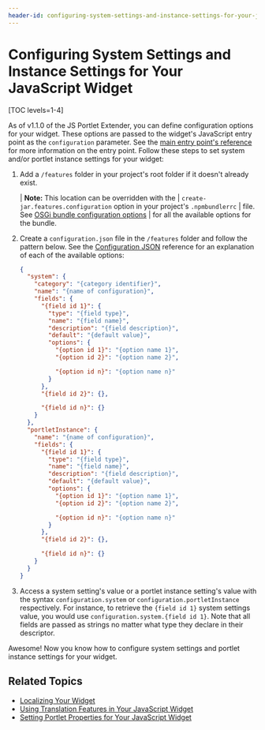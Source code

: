 ```yaml
---
header-id: configuring-system-settings-and-instance-settings-for-your-js-widget
---
```


# Configuring System Settings and Instance Settings for Your JavaScript Widget

[TOC levels=1-4]

As of v1.1.0 of the JS Portlet Extender, you can define configuration options 
for your widget. These options are passed to the widget's JavaScript entry point 
as the `configuration` parameter. See the [main entry point's reference](/docs/7-2/reference/-/knowledge_base/r/understanding-the-js-portlet-extender-configuration#main-entry-point) 
for more information on the entry point. Follow these steps to set system and/or 
portlet instance settings for your widget:

1.  Add a `/features` folder in your project's root folder if it doesn't already 
    exist. 

    | **Note:** This location can be overridden with the 
    | `create-jar.features.configuration` option in your project's `.npmbundlerrc` 
    | file. See [OSGi bundle configuration options](/docs/7-2/reference/-/knowledge_base/r/understanding-the-npmbundlerrcs-structure#osgi-bundle-creation-options) 
    | for all the available options for the bundle.

2.  Create a `configuration.json` file in the `/features` folder and follow the 
    pattern below. See the [Configuration JSON](/docs/7-2/reference/-/knowledge_base/r/configuration-json-available-options) 
    reference for an explanation of each of the available options:
 
    ```json
    {
      "system": {
        "category": "{category identifier}",
        "name": "{name of configuration}",
        "fields": {
          "{field id 1}": {
            "type": "{field type}",
            "name": "{field name}",
            "description": "{field description}",
            "default": "{default value}",
            "options": {
              "{option id 1}": "{option name 1}",
              "{option id 2}": "{option name 2}",

              "{option id n}": "{option name n}"
            }
          },
          "{field id 2}": {},

          "{field id n}": {}
        }
      },
      "portletInstance": {
        "name": "{name of configuration}",
        "fields": {
          "{field id 1}": {
            "type": "{field type}",
            "name": "{field name}",
            "description": "{field description}",
            "default": "{default value}",
            "options": {
              "{option id 1}": "{option name 1}",
              "{option id 2}": "{option name 2}",

              "{option id n}": "{option name n}"
            }
          },
          "{field id 2}": {},

          "{field id n}": {}
        }
      }
    }
    ```

3.  Access a system setting's value or a portlet instance setting's value with 
    the syntax `configuration.system` or `configuration.portletInstance` 
    respectively. For instance, to retrieve the `{field id 1}` system settings 
    value, you would use `configuration.system.{field id 1}`. Note that all 
    fields are passed as strings no matter what type they declare in their 
    descriptor.

Awesome! Now you know how to configure system settings and portlet instance 
settings for your widget. 

## Related Topics

- [Localizing Your Widget](/docs/7-2/frameworks/-/knowledge_base/f/localizing-your-widget)
- [Using Translation Features in Your JavaScript Widget](/docs/7-2/frameworks/-/knowledge_base/f/using-translation-features-in-your-widget)
- [Setting Portlet Properties for Your JavaScript Widget](/docs/7-2/frameworks/-/knowledge_base/f/configuring-portlet-properties-for-your-widget)
